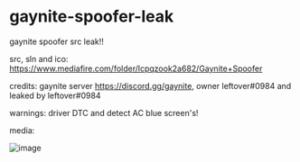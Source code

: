 # gaynite-spoofer-leak
gaynite spoofer src leak!!


src, sln and ico: https://www.mediafire.com/folder/lcpqzook2a682/Gaynite+Spoofer

credits: gaynite server https://discord.gg/gaynite, owner leftover#0984 and leaked by leftover#0984

warnings: driver DTC and detect AC blue screen's!


media:

![image](https://user-images.githubusercontent.com/104642778/190928949-ca8d6080-24f7-4dc5-a403-069e7abdc0c7.png)
